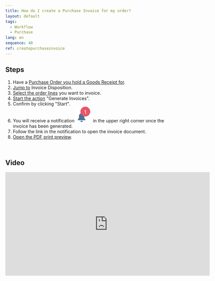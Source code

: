 ```yaml
---
title: How do I create a Purchase Invoice for my order?
layout: default
tags:
  - Workflow
  - Purchase
lang: en
sequence: 40
ref: createpurchaseinvoice
---
```


## Steps

1. Have a [Purchase Order you hold a Goods Receipt for](CreateGoodsReceipt).
1. [Jump to](JumptoviaSidebar) Invoice Disposition.
1. [Select the order lines](RecordSelection) you want to invoice.
1. [Start the action](StartAction) "Generate Invoices".
1. Confirm by clicking "Start".
1. You will receive a notification ![](assets/NotificationBell_WebUI.png) in the upper right corner once the invoice has been generated.
1. Follow the link in the notification to open the invoice document.
1. [Open the PDF print preview](PrintPreview).
<br>

## Video

<iframe src="https://player.vimeo.com/video/207000167" width="640" height="325" frameborder="0" webkitallowfullscreen mozallowfullscreen allowfullscreen></iframe>
